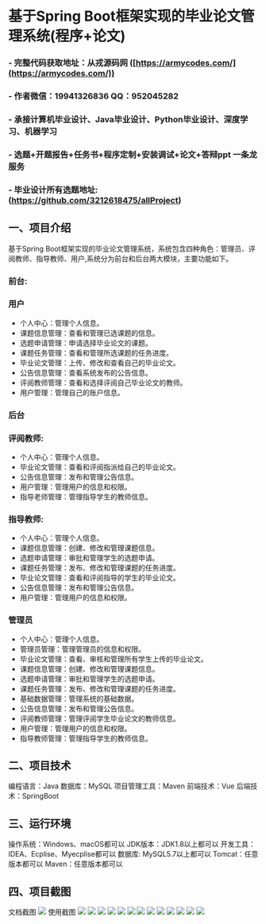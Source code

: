 基于Spring Boot框架实现的毕业论文管理系统(程序+论文)
=
### - 完整代码获取地址：从戎源码网 ([https://armycodes.com/](https://armycodes.com/))
### - 作者微信：19941326836  QQ：952045282 
### - 承接计算机毕业设计、Java毕业设计、Python毕业设计、深度学习、机器学习
### - 选题+开题报告+任务书+程序定制+安装调试+论文+答辩ppt 一条龙服务
### - 毕业设计所有选题地址:(https://github.com/3212618475/allProject)


一、项目介绍
---
基于Spring Boot框架实现的毕业论文管理系统，系统包含四种角色：管理员、评阅教师、指导教师、用户,系统分为前台和后台两大模块，主要功能如下。
### 前台:
### 用户
  - 个人中心：管理个人信息。
  - 课题信息管理：查看和管理已选课题的信息。
  - 选题申请管理：申请选择毕业论文的课题。
  - 课题任务管理：查看和管理所选课题的任务进度。
  - 毕业论文管理：上传、修改和查看自己的毕业论文。
  - 公告信息管理：查看系统发布的公告信息。
  - 评阅教师管理：查看和选择评阅自己毕业论文的教师。
  - 用户管理：管理自己的账户信息。
 
### 后台
### 评阅教师:
  - 个人中心：管理个人信息。
  - 毕业论文管理：查看和评阅指派给自己的毕业论文。
  - 公告信息管理：发布和管理公告信息。
  - 用户管理：管理用户的信息和权限。
  - 指导老师管理：管理指导学生的教师信息。
  
### 指导教师:
  - 个人中心：管理个人信息。
  - 课题信息管理：创建、修改和管理课题信息。
  - 选题申请管理：审批和管理学生的选题申请。
  - 课题任务管理：发布、修改和管理课题的任务进度。
  - 毕业论文管理：查看和评阅指导的学生的毕业论文。
  - 公告信息管理：发布和管理公告信息。
  - 用户管理：管理用户的信息和权限。

### 管理员
  - 个人中心：管理个人信息。
  - 管理员管理：管理管理员的信息和权限。
  - 毕业论文管理：查看、审核和管理所有学生上传的毕业论文。
  - 课题信息管理：创建、修改和管理课题信息。
  - 选题申请管理：审批和管理学生的选题申请。
  - 课题任务管理：发布、修改和管理课题的任务进度。
  - 基础数据管理：管理系统的基础数据。
  - 公告信息管理：发布和管理公告信息。
  - 评阅教师管理：管理评阅学生毕业论文的教师信息。
  - 用户管理：管理用户的信息和权限。
  - 指导教师管理：管理指导学生的教师信息。
  
二、项目技术
---
编程语言：Java
数据库：MySQL
项目管理工具：Maven
前端技术：Vue
后端技术：SpringBoot

三、运行环境
---
操作系统：Windows、macOS都可以
JDK版本：JDK1.8以上都可以
开发工具：IDEA、Ecplise、Myecplise都可以
数据库: MySQL5.7以上都可以
Tomcat：任意版本都可以
Maven：任意版本都可以

四、项目截图
---
文档截图
![](limage/2.png)
使用截图
![](image/1.png)
![](image/2.png)
![](image/3.png)
![](image/4.png)
![](image/5.png)
![](image/6.png)
![](image/7.png)
![](image/8.png)
![](image/9.png)
![](image/10.png)
![](image/11.png)
![](image/12.png)
![](image/13.png)
